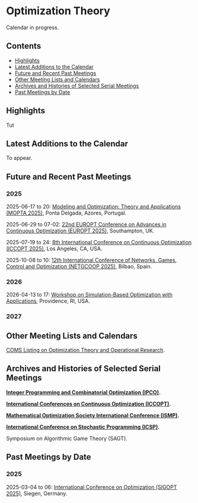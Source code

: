 <head>
  <link rel="stylesheet" href="assets/style.css">
</head>

# Optimization Theory

Calendar in progress.

## Contents

- [Highlights](#highlights)
- [Latest Additions to the Calendar](#latest-additions-to-the-calendar)
- [Future and Recent Past Meetings](#future-and-recent-past-meetings)
- [Other Meeting Lists and Calendars](#other-meeting-lists-and-calendars)
- [Archives and Histories of Selected Serial Meetings](#archives-and-histories-of-selected-serial-meetings)
- [Past Meetings by Date](#past-meetings-by-date)

## Highlights

Tut

## Latest Additions to the Calendar

To appear.

## Future and Recent Past Meetings

### 2025

2025-06-17 to 20: [Modeling and Optimization: Theory and Applications (MOPTA 2025)](https://coral.ise.lehigh.edu/mopta2025/), Ponta Delgada, Azores, Portugal.

2025-06-29 to 07-02: [22nd EUROPT Conference on Advances in Continuous Optimization (EUROPT 2025)](https://europt2025.org), Southampton, UK.

2025-07-19 to 24: [8th International Conference on Continuous Optimization (ICCOPT 2025)](https://sites.google.com/view/iccopt2025), Los Angeles, CA, USA.

2025-10-08 to 10: [12th International Conference of Networks, Games, Control and Optimization (NETGCOOP 2025)](https://netgcoop2025.univ-avignon.fr), Bilbao, Spain.

### 2026

2026-04-13 to 17: [Workshop on Simulation-Based Optimization with Applications](https://icerm.brown.edu/program/semester_program_workshop/sp-s26-w3), Providence, RI, USA.

### 2027

## Other Meeting Lists and Calendars

[COMS Listing on Optimization Theory and Operational Research](https://conference-service.com/conferences/operational-research.html).

## Archives and Histories of Selected Serial Meetings

**[Integer Programming and Combinatorial Optimization (IPCO)](https://www.mathopt.org/?nav=past_meetings).**

**[International Conferences on Continuous Optimization (ICCOPT)](https://www.mathopt.org/?nav=past_meetings).**

**[Mathematical Optimization Society International Conference (ISMP)](https://www.mathopt.org/?nav=past_meetings).**

**[International Conference on Stochastic Programming (ICSP)](https://www.mathopt.org/?nav=past_meetings).**

Symposium on Algorithmic Game Theory (SAGT).

## Past Meetings by Date

### 2025

2025-03-04 to 06: [International Conference on Optimization (SIGOPT 2025)](https://sigopt2025.uni-siegen.de), Siegen, Germany.
